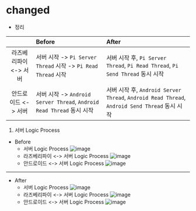 # changed
- 정리

|| Before | After |
|:--:|:---|:---|
|라즈베리파이 <-> 서버 | 서버 시작 -> ```Pi Server Thread``` 시작 -> ```Pi Read Thread``` 시작 | 서버 시작 후, ```Pi Server Thread```, ```Pi Read Thread```, ```Pi Send Thread``` 동시 시작|
|안드로이드 <-> 서버 | 서버 시작 -> ```Android Server Thread```, ```Android Read Thread``` 동시 시작 | 서버 시작 후, ```Android Server Thread```, ```Android Read Thread```, ```Android Send Thread``` 동시 시작|


1. 서버 Logic Process
  - Before
    - 서버 Logic Process
    ![image](https://user-images.githubusercontent.com/49339278/147593835-027ce177-8be3-4e03-a7e9-a2e5ce74198d.png)
    - 라즈베리파이 <-> 서버 Logic Process
    ![image](https://user-images.githubusercontent.com/49339278/147593913-95303eed-c240-45b4-838c-9b70e084bfd3.png)
    - 안드로이드 <-> 서버 Logic Process
    ![image](https://user-images.githubusercontent.com/49339278/147593937-18a24d95-05db-41e7-8bc3-0f6863fda6cd.png)
---
  - After
    - 서버 Logic Process
    ![image](https://user-images.githubusercontent.com/49339278/147594502-2a38d093-8ed2-4016-aa5c-a928b7d0443d.png)
    - 라즈베리파이 <-> 서버 Logic Process
    ![image](https://user-images.githubusercontent.com/49339278/147594452-17c76998-c7f0-4209-911a-27e9bbdaaee8.png)
    - 안드로이드 <-> 서버 Logic Process
    ![image](https://user-images.githubusercontent.com/49339278/147595380-9992b251-7a31-40bc-9c97-e6643f267795.png)

